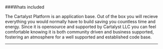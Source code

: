###Whats included

The Cartalyst Platform is an application base. Out of the box you will recieve everything you would normally have to build saving you countless time and energy. Since it is opensource and supported by Cartalyst LLC you can feel comfortable knowing it is both community driven and business supported, fostering an atmosphere for a well supported and established code base.

----------

